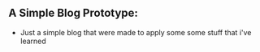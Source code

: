 ## A Simple Blog Prototype:
* Just a simple blog that were made to apply some some stuff that i've learned